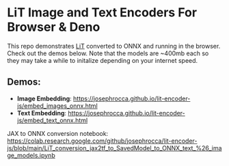 # LiT Image and Text Encoders For Browser & Deno
This repo demonstrates [LiT](https://github.com/google-research/vision_transformer/#lit-models) converted to ONNX and running in the browser. Check out the demos below. Note that the models are ~400mb each so they may take a while to initalize depending on your internet speed.

## Demos:
* **Image Embedding**: https://josephrocca.github.io/lit-encoder-js/embed_images_onnx.html
* **Text Embedding**: https://josephrocca.github.io/lit-encoder-js/embed_text_onnx.html

JAX to ONNX conversion notebook: https://colab.research.google.com/github/josephrocca/lit-encoder-js/blob/main/LiT_conversion_jax2tf_to_SavedModel_to_ONNX_text_%26_image_models.ipynb
